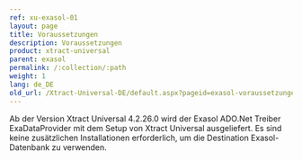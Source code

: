 ```yaml
---
ref: xu-exasol-01
layout: page
title: Voraussetzungen
description: Voraussetzungen
product: xtract-universal
parent: exasol
permalink: /:collection/:path
weight: 1
lang: de_DE
old_url: /Xtract-Universal-DE/default.aspx?pageid=exasol-voraussetzungen
---
```


Ab der Version Xtract Universal 4.2.26.0 wird der Exasol ADO.Net Treiber ExaDataProvider mit dem Setup von Xtract Universal ausgeliefert. Es sind keine zusätzlichen Installationen erforderlich, um die Destination Exasol-Datenbank zu verwenden.

